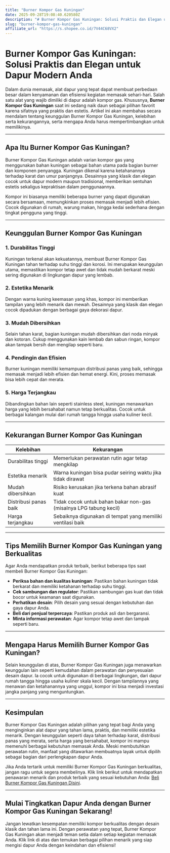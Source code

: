 ```yaml
---
title: "Burner Kompor Gas Kuningan"
date: 2025-09-28T19:08:40.620580Z
description: "# Burner Kompor Gas Kuningan: Solusi Praktis dan Elegan untuk Dapur Modern Anda..."
slug: "burner-kompor-gas-kuningan"
affiliate_url: "https://s.shopee.co.id/7V44C68VX2"
---
```

# Burner Kompor Gas Kuningan: Solusi Praktis dan Elegan untuk Dapur Modern Anda

Dalam dunia memasak, alat dapur yang tepat dapat membuat perbedaan besar dalam kenyamanan dan efisiensi kegiatan memasak sehari-hari. Salah satu alat yang wajib dimiliki di dapur adalah kompor gas. Khususnya, **Burner Kompor Gas Kuningan** saat ini sedang naik daun sebagai pilihan favorit karena sifatnya yang praktis dan estetis. Artikel ini akan membahas secara mendalam tentang keunggulan Burner Kompor Gas Kuningan, kelebihan serta kekurangannya, serta mengapa Anda harus mempertimbangkan untuk memilikinya.

---

## Apa Itu Burner Kompor Gas Kuningan?

Burner Kompor Gas Kuningan adalah varian kompor gas yang menggunakan bahan kuningan sebagai bahan utama pada bagian burner dan komponen penyangga. Kuningan dikenal karena ketahanannya terhadap karat dan umur panjangnya. Desainnya yang klasik dan elegan cocok untuk dapur modern maupun tradisional, memberikan sentuhan estetis sekaligus kepraktisan dalam penggunaannya.

Kompor ini biasanya memiliki beberapa burner yang dapat digunakan secara bersamaan, memungkinkan proses memasak menjadi lebih efisien. Cocok digunakan di rumah, warung makan, hingga kedai sederhana dengan tingkat pengguna yang tinggi.

---

## Keunggulan Burner Kompor Gas Kuningan

### 1. Durabilitas Tinggi

Kuningan terkenal akan kekuatannya, membuat Burner Kompor Gas Kuningan tahan terhadap suhu tinggi dan korosi. Ini merupakan keunggulan utama, memastikan kompor tetap awet dan tidak mudah berkarat meski sering digunakan di lingkungan dapur yang lembab.

### 2. Estetika Menarik

Dengan warna kuning keemasan yang khas, kompor ini memberikan tampilan yang lebih menarik dan mewah. Desainnya yang klasik dan elegan cocok dipadukan dengan berbagai gaya dekorasi dapur.

### 3. Mudah Dibersihkan

Selain tahan karat, bagian kuningan mudah dibersihkan dari noda minyak dan kotoran. Cukup menggunakan kain lembab dan sabun ringan, kompor akan tampak bersih dan mengilap seperti baru.

### 4. Pendingin dan Efisien

Burner kuningan memiliki kemampuan distribusi panas yang baik, sehingga memasak menjadi lebih efisien dan hemat energi. Kini, proses memasak bisa lebih cepat dan merata.

### 5. Harga Terjangkau

Dibandingkan bahan lain seperti stainless steel, kuningan menawarkan harga yang lebih bersahabat namun tetap berkualitas. Cocok untuk berbagai kalangan mulai dari rumah tangga hingga usaha kuliner kecil.

---

## Kekurangan Burner Kompor Gas Kuningan

| Kelebihan | Kekurangan |
|------------|-------------|
| Durabilitas tinggi | Memerlukan perawatan rutin agar tetap mengkilap |
| Estetika menarik | Warna kuningan bisa pudar seiring waktu jika tidak dirawat |
| Mudah dibersihkan | Risiko kerusakan jika terkena bahan abrasif kuat |
| Distribusi panas baik | Tidak cocok untuk bahan bakar non-gas (misalnya LPG tabung kecil) |
| Harga terjangkau | Sebaiknya digunakan di tempat yang memiliki ventilasi baik |

---

## Tips Memilih Burner Kompor Gas Kuningan yang Berkualitas

Agar Anda mendapatkan produk terbaik, berikut beberapa tips saat membeli Burner Kompor Gas Kuningan:

- **Periksa bahan dan kualitas kuningan**: Pastikan bahan kuningan tidak berkarat dan memiliki ketahanan terhadap suhu tinggi.
- **Cek sambungan dan regulator**: Pastikan sambungan gas kuat dan tidak bocor untuk keamanan saat digunakan.
- **Perhatikan desain**: Pilih desain yang sesuai dengan kebutuhan dan gaya dapur Anda.
- **Beli dari penjual terpercaya**: Pastikan produk asli dan bergaransi.
- **Minta informasi perawatan**: Agar kompor tetap awet dan tampak seperti baru.

---

## Mengapa Harus Memilih Burner Kompor Gas Kuningan?

Selain keunggulan di atas, Burner Kompor Gas Kuningan juga menawarkan keunggulan lain seperti kemudahan dalam perawatan dan penyesuaian desain dapur. Ia cocok untuk digunakan di berbagai lingkungan, dari dapur rumah tangga hingga usaha kuliner skala kecil. Dengan tampilannya yang menawan dan ketahanannya yang unggul, kompor ini bisa menjadi investasi jangka panjang yang menguntungkan.

---

## Kesimpulan

Burner Kompor Gas Kuningan adalah pilihan yang tepat bagi Anda yang menginginkan alat dapur yang tahan lama, praktis, dan memiliki estetika menarik. Dengan keunggulan seperti daya tahan terhadap karat, distribusi panas yang merata, serta harga yang bersahabat, kompor ini mampu memenuhi berbagai kebutuhan memasak Anda. Meski membutuhkan perawatan rutin, manfaat yang ditawarkan membuatnya layak untuk dipilih sebagai bagian dari perlengkapan dapur Anda.

Jika Anda tertarik untuk memiliki Burner Kompor Gas Kuningan berkualitas, jangan ragu untuk segera membelinya. Klik link berikut untuk mendapatkan penawaran menarik dan produk terbaik yang sesuai kebutuhan Anda: [Beli Burner Kompor Gas Kuningan Disini](https://s.shopee.co.id/7V44C68VX2).

---

## Mulai Tingkatkan Dapur Anda dengan Burner Kompor Gas Kuningan Sekarang!

Jangan lewatkan kesempatan memiliki kompor berkualitas dengan desain klasik dan tahan lama ini. Dengan perawatan yang tepat, Burner Kompor Gas Kuningan akan menjadi teman setia dalam setiap kegiatan memasak Anda. Klik link di atas dan temukan berbagai pilihan menarik yang siap mengisi dapur Anda dengan keindahan dan efisiensi!